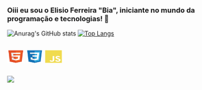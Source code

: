 ### Oiii eu sou o  Elisio Ferreira "Bia", iniciante no mundo da programação  e tecnologias! 👋

![Anurag's GitHub stats](https://github-readme-stats.vercel.app/api?username=ElisioBia&show_icons=true&theme=radical)
[![Top Langs](https://github-readme-stats.vercel.app/api/top-langs/?username=ElisioBia&layout=compact)](https://github.com/ElisioBia/github-readme-stats)
 
 <div style="display: inline_block"><br>
  <img align="center" alt="Elisio-HTML" height="30" width="40" src="https://raw.githubusercontent.com/devicons/devicon/master/icons/html5/html5-original.svg">
  <img align="center" alt="Elisio-CSS" height="30" width="40" src="https://raw.githubusercontent.com/devicons/devicon/master/icons/css3/css3-original.svg">
  <img align="center" alt="Elisio-Js" height="30" width="40" src="https://raw.githubusercontent.com/devicons/devicon/master/icons/javascript/javascript-plain.svg">
</div>

##

<div>
  <a href="#" target="blank"><img src="https://img.shields.io/badge/-LinkedIn-%230077B5?style=for-the-badge&logo=linkedin&logoColor=white" target="_blank"></a> 
</div>
